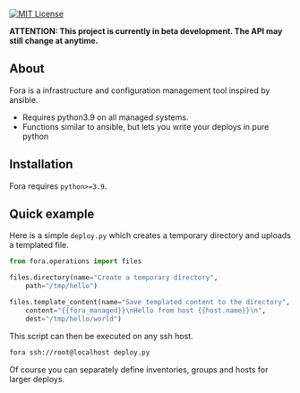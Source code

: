 [![MIT License](https://img.shields.io/badge/license-MIT-blue.svg)](./LICENSE)

**ATTENTION: This project is currently in beta development. The API may still change at anytime.**

## About

Fora is a infrastructure and configuration management tool inspired by ansible.

- Requires python3.9 on all managed systems.
- Functions similar to ansible, but lets you write your deploys in pure python

## Installation

Fora requires `python>=3.9`.

## Quick example

Here is a simple `deploy.py` which creates a temporary directory and uploads a templated file.

```python
from fora.operations import files

files.directory(name="Create a temporary directory",
    path="/tmp/hello")

files.template_content(name="Save templated content to the directory",
    content="{{fora_managed}}\nHello from host {{host.name}}\n",
    dest="/tmp/hello/world")
```

This script can then be executed on any ssh host.

```bash
fora ssh://root@localhost deploy.py
```
Of course you can separately define inventories, groups and hosts for larger deploys.
